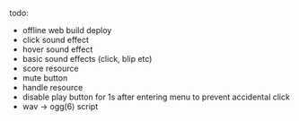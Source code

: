 todo:
- offline web build deploy
- click sound effect
- hover sound effect
- basic sound effects (click, blip etc)
- score resource
- mute button
- handle resource
- disable play button for 1s after entering menu to prevent accidental click
- wav -> ogg(6) script